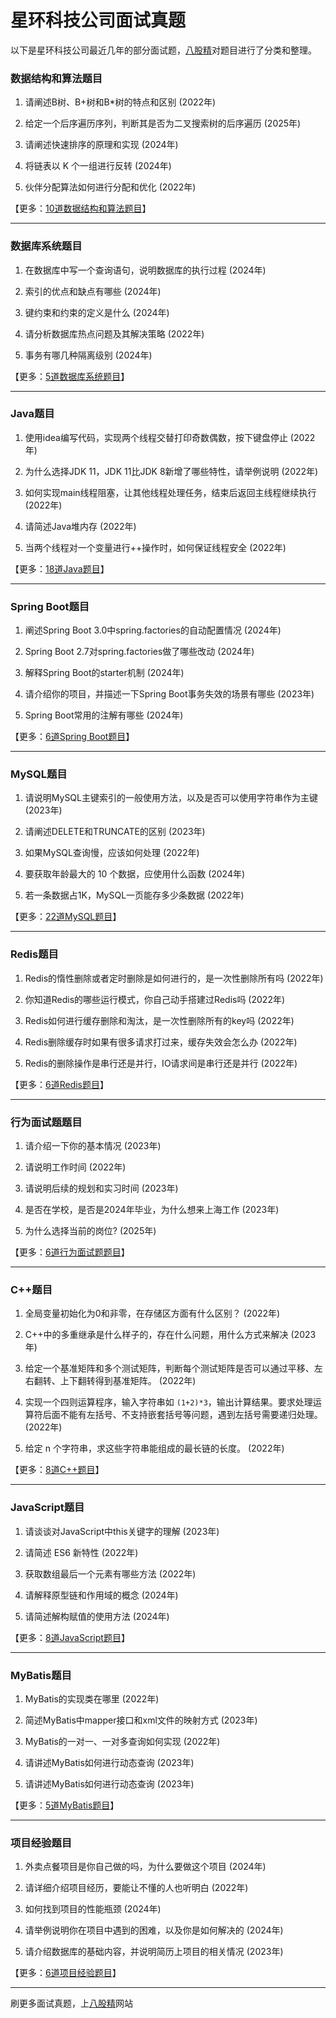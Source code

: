 # 星环科技公司面试真题

以下是星环科技公司最近几年的部分面试题，[八股精](https://www.bagujing.com)对题目进行了分类和整理。

### 数据结构和算法题目

1. 请阐述B树、B+树和B*树的特点和区别 (2022年) 

2. 给定一个后序遍历序列，判断其是否为二叉搜索树的后序遍历 (2025年) 

3. 请阐述快速排序的原理和实现 (2024年) 

4. 将链表以 K 个一组进行反转 (2024年) 

5. 伙伴分配算法如何进行分配和优化 (2022年) 

【更多：[10道数据结构和算法题目](https://www.bagujing.com/companies)】


---

### 数据库系统题目

1. 在数据库中写一个查询语句，说明数据库的执行过程 (2024年) 

2. 索引的优点和缺点有哪些 (2024年) 

3. 键约束和约束的定义是什么 (2024年) 

4. 请分析数据库热点问题及其解决策略 (2022年) 

5. 事务有哪几种隔离级别 (2024年) 

【更多：[5道数据库系统题目](https://www.bagujing.com/companies)】


---

### Java题目

1. 使用idea编写代码，实现两个线程交替打印奇数偶数，按下键盘停止 (2022年) 

2. 为什么选择JDK 11，JDK 11比JDK 8新增了哪些特性，请举例说明 (2022年) 

3. 如何实现main线程阻塞，让其他线程处理任务，结束后返回主线程继续执行 (2022年) 

4. 请简述Java堆内存 (2022年) 

5. 当两个线程对一个变量进行++操作时，如何保证线程安全 (2022年) 

【更多：[18道Java题目](https://www.bagujing.com/companies)】


---

### Spring Boot题目

1. 阐述Spring Boot 3.0中spring.factories的自动配置情况 (2024年) 

2. Spring Boot 2.7对spring.factories做了哪些改动 (2024年) 

3. 解释Spring Boot的starter机制 (2024年) 

4. 请介绍你的项目，并描述一下Spring Boot事务失效的场景有哪些 (2023年) 

5. Spring Boot常用的注解有哪些 (2024年) 

【更多：[6道Spring Boot题目](https://www.bagujing.com/companies)】


---

### MySQL题目

1. 请说明MySQL主键索引的一般使用方法，以及是否可以使用字符串作为主键 (2023年) 

2. 请阐述DELETE和TRUNCATE的区别 (2023年) 

3. 如果MySQL查询慢，应该如何处理 (2022年) 

4. 要获取年龄最大的 10 个数据，应使用什么函数 (2024年) 

5. 若一条数据占1K，MySQL一页能存多少条数据 (2022年) 

【更多：[22道MySQL题目](https://www.bagujing.com/companies)】


---

### Redis题目

1. Redis的惰性删除或者定时删除是如何进行的，是一次性删除所有吗 (2022年) 

2. 你知道Redis的哪些运行模式，你自己动手搭建过Redis吗 (2022年) 

3. Redis如何进行缓存删除和淘汰，是一次性删除所有的key吗 (2022年) 

4. Redis删除缓存时如果有很多请求打过来，缓存失效会怎么办 (2022年) 

5. Redis的删除操作是串行还是并行，IO请求间是串行还是并行 (2022年) 

【更多：[6道Redis题目](https://www.bagujing.com/companies)】


---

### 行为面试题题目

1. 请介绍一下你的基本情况 (2023年) 

2. 请说明工作时间 (2022年) 

3. 请说明后续的规划和实习时间 (2023年) 

4. 是否在学校，是否是2024年毕业，为什么想来上海工作 (2023年) 

5. 为什么选择当前的岗位? (2025年) 

【更多：[6道行为面试题题目](https://www.bagujing.com/companies)】


---

### C++题目

1. 全局变量初始化为0和非零，在存储区方面有什么区别？ (2022年) 

2. C++中的多重继承是什么样子的，存在什么问题，用什么方式来解决 (2023年) 

3. 给定一个基准矩阵和多个测试矩阵，判断每个测试矩阵是否可以通过平移、左右翻转、上下翻转得到基准矩阵。 (2022年) 

4. 实现一个四则运算程序，输入字符串如 `(1+2)*3`，输出计算结果。要求处理运算符后面不能有左括号、不支持嵌套括号等问题，遇到左括号需要递归处理。 (2022年) 

5. 给定 n 个字符串，求这些字符串能组成的最长链的长度。 (2022年) 

【更多：[8道C++题目](https://www.bagujing.com/companies)】


---

### JavaScript题目

1. 请谈谈对JavaScript中this关键字的理解 (2023年) 

2. 请简述 ES6 新特性 (2022年) 

3. 获取数组最后一个元素有哪些方法 (2022年) 

4. 请解释原型链和作用域的概念 (2024年) 

5. 请简述解构赋值的使用方法 (2024年) 

【更多：[8道JavaScript题目](https://www.bagujing.com/companies)】


---

### MyBatis题目

1. MyBatis的实现类在哪里 (2022年) 

2. 简述MyBatis中mapper接口和xml文件的映射方式 (2023年) 

3. MyBatis的一对一、一对多查询如何实现 (2022年) 

4. 请讲述MyBatis如何进行动态查询 (2023年) 

5. 请讲述MyBatis如何进行动态查询 (2023年) 

【更多：[5道MyBatis题目](https://www.bagujing.com/companies)】


---

### 项目经验题目

1. 外卖点餐项目是你自己做的吗，为什么要做这个项目 (2024年) 

2. 请详细介绍项目经历，要能让不懂的人也听明白 (2022年) 

3. 如何找到项目的性能瓶颈 (2024年) 

4. 请举例说明你在项目中遇到的困难，以及你是如何解决的 (2024年) 

5. 请介绍数据库的基础内容，并说明简历上项目的相关情况 (2023年) 

【更多：[6道项目经验题目](https://www.bagujing.com/companies)】


---

刷更多面试真题，上[八股精](https://www.bagujing.com)网站